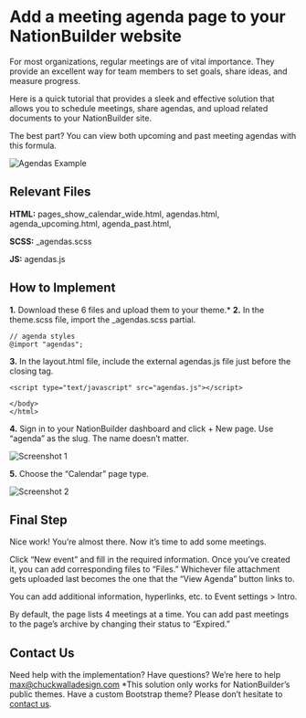# Add a meeting agenda page to your NationBuilder website
For most organizations, regular meetings are of vital importance. They provide an excellent way for team members to set goals, share ideas, and measure progress.

Here is a quick tutorial that provides a sleek and effective solution that allows you to schedule meetings, share agendas, and upload related documents to your NationBuilder site.

The best part? You can view both upcoming and past meeting agendas with this formula.

![Agendas Example](/blob/master/agendas-example.png?raw=true)

## Relevant Files
**HTML:** pages_show_calendar_wide.html, agendas.html, agenda_upcoming.html, agenda_past.html, 

**SCSS:** _agendas.scss

**JS:** agendas.js

## How to Implement
**1.** Download these 6 files and upload them to your theme.*
**2.** In the theme.scss file, import the _agendas.scss partial.
```
// agenda styles
@import "agendas";
```
**3.** In the layout.html file, include the external agendas.js file just before the closing </body> tag.
```
<script type="text/javascript" src="agendas.js"></script>

</body>
</html>
```
**4.** Sign in to your NationBuilder dashboard and click + New page. Use “agenda” as the slug. The name doesn’t matter.

![Screenshot 1](/blob/master/screenshot-1.png?raw=true)

**5.** Choose the “Calendar” page type.

![Screenshot 2](/blob/master/screenshot-2.png?raw=true)

## Final Step
Nice work! You’re almost there. Now it’s time to add some meetings.

Click “New event” and fill in the required information. Once you’ve created it, you can add corresponding files to “Files.” Whichever file attachment gets uploaded last becomes the one that the “View Agenda” button links to.

You can add additional information, hyperlinks, etc. to Event settings > Intro.

By default, the page lists 4 meetings at a time. You can add past meetings to the page’s archive by changing their status to “Expired.”

## Contact Us
Need help with the implementation? Have questions? We’re here to help [max@chuckwalladesign.com](mailto:max@chuckwalladesign.com)
*This solution only works for NationBuilder’s public themes. Have a custom Bootstrap theme? Please don’t hesitate to [contact us](mailto:max@chuckwalladesign.com).
